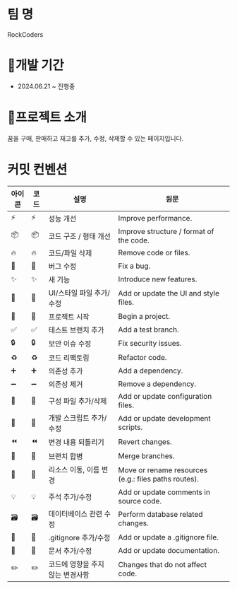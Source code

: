 # 팀 명
RockCoders
# 📆개발 기간
- 2024.06.21 ~ 진행중
# 🛒프로젝트 소개
꿈을 구매, 판매하고 재고를 추가, 수정, 삭제할 수 있는 페이지입니다.
# 커밋 컨벤션

| 아이콘  | 코드                  | 설명                                           | 원문                                         |
|-------|----------------------|----------------------------------------------|--------------------------------------------|
| ⚡️    | :zap:                | 성능 개선                                       | Improve performance.                       |
| 📦    | :package:            | 코드 구조 / 형태 개선                              | Improve structure / format of the code.     |
| 🔥    | :fire:               | 코드/파일 삭제                                   | Remove code or files.                      |
| 🐛    | :bug:                | 버그 수정                                       | Fix a bug.                                 |
| ✨    | :sparkles:           | 새 기능                                        | Introduce new features.                    |
| 🎨    | :art:                | UI/스타일 파일 추가/수정                             | Add or update the UI and style files.      |
| 🎉    | :tada:               | 프로젝트 시작                                     | Begin a project.                           |
| ✅    | :white_check_mark:   | 테스트 브랜치 추가                                | Add a test branch.                         |
| 🔒    | :lock:               | 보안 이슈 수정                                   | Fix security issues.                       |
| ♻️    | :recycle:            | 코드 리팩토링                                     | Refactor code.                             |
| ➕    | :heavy_plus_sign:    | 의존성 추가                                      | Add a dependency.                          |
| ➖    | :heavy_minus_sign:   | 의존성 제거                                      | Remove a dependency.                       |
| 🔧    | :wrench:             | 구성 파일 추가/삭제                                | Add or update configuration files.         |
| 🔨    | :hammer:             | 개발 스크립트 추가/수정                             | Add or update development scripts.         |
| ⏪    | :rewind:             | 변경 내용 되돌리기                                 | Revert changes.                            |
| 🔀    | :twisted_rightwards_arrows: | 브랜치 합병                                | Merge branches.                            |
| 🚚    | :truck:              | 리소스 이동, 이름 변경                              | Move or rename resources (e.g.: files paths routes). |
| 💡    | :bulb:               | 주석 추가/수정                                    | Add or update comments in source code.     |
| 🗃    | :card_file_box:      | 데이터베이스 관련 수정                              | Perform database related changes.          |
| 🙈    | :see_no_evil:        | .gitignore 추가/수정                              | Add or update a .gitignore file.           |
| 📝    | :memo:               | 문서 추가/수정                                    | Add or update documentation.               |
| ✏️   | :pencil2:            | 코드에 영향을 주지 않는 변경사항                       | Changes that do not affect code.           |
